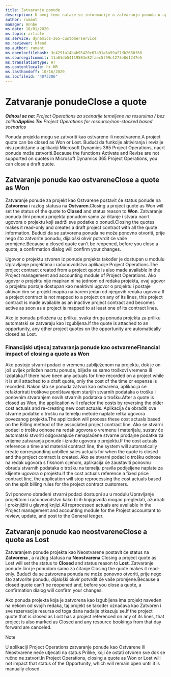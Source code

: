 ```yaml
---
title: Zatvaranje ponude
description: U ovoj temi nalaze se informacije o zatvaranju ponuda u aplikaciji Project Operations.
author: rumant
manager: Annbe
ms.date: 10/01/2020
ms.topic: article
ms.service: dynamics-365-customerservice
ms.reviewer: kfend
ms.author: rumant
ms.openlocfilehash: 3c429fa14b4b95420c67a91a6a59af7db2660f68
ms.sourcegitcommit: 11a61db54119503e82faec5f99c4273e8d1247e5
ms.translationtype: HT
ms.contentlocale: hr-HR
ms.lasthandoff: 10/16/2020
ms.locfileid: "4073286"
---
```

# <a name="close-a-quote"></a><span data-ttu-id="52f38-103">Zatvaranje ponude</span><span class="sxs-lookup"><span data-stu-id="52f38-103">Close a quote</span></span>

<span data-ttu-id="52f38-104">_**Odnosi se na:** Project Operations za scenarije temeljene na resursima / bez zaliha_</span><span class="sxs-lookup"><span data-stu-id="52f38-104">_**Applies To:** Project Operations for resource/non-stocked based scenarios_</span></span>

<span data-ttu-id="52f38-105">Ponuda projekta mogu se zatvoriti kao ostvarene ili neostvarene.</span><span class="sxs-lookup"><span data-stu-id="52f38-105">A project quote can be closed as Won or Lost.</span></span> <span data-ttu-id="52f38-106">Budući da funkcije aktiviranja i revizije nisu podržane u aplikaciji Microsoft Dynamics 365 Project Operations, nacrt ponude može zatvoriti.</span><span class="sxs-lookup"><span data-stu-id="52f38-106">Because the functions Activate and Revise are not supported on quotes in Microsoft Dynamics 365 Project Operations, you can close a draft quote.</span></span>

## <a name="close-a-quote-as-won"></a><span data-ttu-id="52f38-107">Zatvaranje ponude kao ostvarene</span><span class="sxs-lookup"><span data-stu-id="52f38-107">Close a quote as Won</span></span>

<span data-ttu-id="52f38-108">Zatvaranje ponude za projekt kao Ostvarene postavit će status ponude na **Zatvorena** i razlog statusa na **Ostvaren**.</span><span class="sxs-lookup"><span data-stu-id="52f38-108">Closing a project quote as Won will set the status of the quote to **Closed** and status reason to **Won**.</span></span> <span data-ttu-id="52f38-109">Zatvaranje ponuda čini ponudu projekta ponudom samo za čitanje i stvara nacrt ugovora o projektu koji sadrži sve podatke o ponudi.</span><span class="sxs-lookup"><span data-stu-id="52f38-109">Closing the quotes makes it read-only and creates a draft project contract with all the quote information.</span></span> <span data-ttu-id="52f38-110">Budući da se zatvorena ponuda ne može ponovno otvoriti, prije nego što zatvorite ponudu, dijaloški okvir potvrdit će vaše promjene.</span><span class="sxs-lookup"><span data-stu-id="52f38-110">Because a closed quote can't be reopened, before you close a quote, a confirmation dialog will confirm your changes.</span></span>

<span data-ttu-id="52f38-111">Ugovor o projektu stvoren iz ponude projekta također je dostupan u modulu Upravljanje projektima i računovodstvo aplikacije Project Operations.</span><span class="sxs-lookup"><span data-stu-id="52f38-111">The project contract created from a project quote is also made available in the Project management and accounting module of Project Operations.</span></span> <span data-ttu-id="52f38-112">Ako ugovor o projektu nije mapiran ni na jednom od redaka projekta, ovaj ugovor o projektu postaje dostupan kao neaktivni ugovor o projektu i postaje aktivan čim se projekt mapira na barem jedan od njegovih redaka ugovora.</span><span class="sxs-lookup"><span data-stu-id="52f38-112">If a project contract is not mapped to a project on any of its lines, this project contract is made available as an inactive project contract and becomes active as soon as a project is mapped to at least one of its contract lines.</span></span>

<span data-ttu-id="52f38-113">Ako je ponuda priložena uz priliku, svaka druga ponuda projekta za priliku automatski se zatvaraju kao Izgubljena.</span><span class="sxs-lookup"><span data-stu-id="52f38-113">If the quote is attached to an opportunity, any other project quotes on the opportunity are automatically closed as Lost.</span></span>

### <a name="financial-impact-of-closing-a-quote-as-won"></a><span data-ttu-id="52f38-114">Financijski utjecaj zatvaranja ponude kao ostvarene</span><span class="sxs-lookup"><span data-stu-id="52f38-114">Financial impact of closing a quote as Won</span></span>

<span data-ttu-id="52f38-115">Ako postoje stvarni podaci o vremenu zabilježenom na projektu, dok je on još uvijek priložen nacrtu ponude, bilježe se samo troškovi vremena ili izdataka.</span><span class="sxs-lookup"><span data-stu-id="52f38-115">If there have been any actuals for time recorded on a project while it is still attached to a draft quote, only the cost of the time or expense is recorded.</span></span> <span data-ttu-id="52f38-116">Nakon što se ponuda zatvori kao ostvarena, aplikacija će refaktorirati troškove poništavanjem starijih stvarnih podataka o trošku i ponovnim stvaranjem novih stvarnih podataka o trošku.</span><span class="sxs-lookup"><span data-stu-id="52f38-116">After a quote is closed as Won, the application will refactor the costs by reversing the older cost actuals and re-creating new cost actuals.</span></span> <span data-ttu-id="52f38-117">Aplikacija će obraditi ove stvarne podatke o trošku na temelju metode naplate retka ugovora povezanog projekta.</span><span class="sxs-lookup"><span data-stu-id="52f38-117">The application will process these cost actuals based on the Billing method of the associated project contract line.</span></span> <span data-ttu-id="52f38-118">Ako se stvarni podaci o trošku odnose na redak ugovora o vremenu i materijalu, sustav će automatski stvoriti odgovarajuće nenaplaćene stvarne prodajne podatke za vrijeme zatvaranja ponude i izrade ugovora o projektu.</span><span class="sxs-lookup"><span data-stu-id="52f38-118">If the cost actuals reference a time and material contract line, the system will automatically create corresponding unbilled sales actuals for when the quote is closed and the project contract is created.</span></span> <span data-ttu-id="52f38-119">Ako se stvarni podaci o trošku odnose na redak ugovora s fiksnom cijenom, aplikacija će zaustaviti ponovnu obradu stvarnih podataka o trošku na temelju pravila podijeljene naplate za klijente ugovora o projektu.</span><span class="sxs-lookup"><span data-stu-id="52f38-119">If the cost actuals reference a fixed price contract line, the application will stop reprocessing the cost actuals based on the split billing rules for the project contract customers.</span></span>

<span data-ttu-id="52f38-120">Svi ponovno obrađeni stvarni podaci dostupni su u modulu Upravljanje projektom i računovodstvo kako bi ih knjigovođa mogao pregledati, ažurirati i proknjižiti u glavnoj knjizi.</span><span class="sxs-lookup"><span data-stu-id="52f38-120">All reprocessed actuals are available in the Project management and accounting module for the Project accountant to review, update, and post to the General ledger.</span></span> 

## <a name="close-a-quote-as-lost"></a><span data-ttu-id="52f38-121">Zatvaranje ponude kao neostvarene</span><span class="sxs-lookup"><span data-stu-id="52f38-121">Close a quote as Lost</span></span>

<span data-ttu-id="52f38-122">Zatvaranjem ponude projekta kao Neostvarene postavit će status na **Zatvorena** , a razlog statusa na **Neostvarena**.</span><span class="sxs-lookup"><span data-stu-id="52f38-122">Closing a project quote as Lost will set the status to **Closed** and status reason to **Lost**.</span></span> <span data-ttu-id="52f38-123">Zatvaranje ponude čini je ponudom samo za čitanje.</span><span class="sxs-lookup"><span data-stu-id="52f38-123">Closing the quote makes it read-only.</span></span> <span data-ttu-id="52f38-124">Budući da se zatvorena ponuda ne može ponovno otvoriti, prije nego što zatvorite ponudu, dijaloški okvir potvrdit će vaše promjene.</span><span class="sxs-lookup"><span data-stu-id="52f38-124">Because a closed quote can't be reopened and, before you close a quote, a confirmation dialog will confirm your changes.</span></span>

<span data-ttu-id="52f38-125">Ako ponuda projekta koja je zatvorena kao Izgubljena ima projekt naveden na nekom od svojih redaka, taj projekt se također označava kao Zatvoren i sve rezervacije resursa od toga dana nadalje otkazuju se.</span><span class="sxs-lookup"><span data-stu-id="52f38-125">If the project quote that is closed as Lost has a project referenced on any of its lines, that project is also marked as Closed and any resource bookings from that day forward are canceled.</span></span>

> [!NOTE]
> <span data-ttu-id="52f38-126">U aplikaciji Project Operations zatvaranje ponude kao Ostvarene ili Neostvarene neće utjecati na status Prilike, koji će ostati otvoren sve dok se ručno ne zatvori.</span><span class="sxs-lookup"><span data-stu-id="52f38-126">In Project Operations, closing a quote as Won or Lost will not impact that status of the Opportunity, which will remain open until it is manually closed.</span></span>
